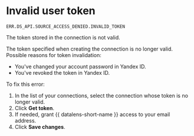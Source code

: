 # Invalid user token

`ERR.DS_API.SOURCE_ACCESS_DENIED.INVALID_TOKEN`

The token stored in the connection is not valid.

The token specified when creating the connection is no longer valid.
Possible reasons for token invalidation:

* You've changed your account password in Yandex ID.
* You've revoked the token in Yandex ID.

To fix this error:

1. In the list of your connections, select the connection whose token is no longer valid.
1. Click **Get token**.
1. If needed, grant {{ datalens-short-name }} access to your email address.
1. Click **Save changes**.

